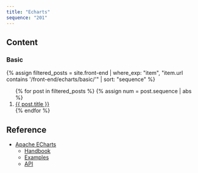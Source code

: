 ```yaml
---
title: "Echarts"
sequence: "201"
---
```


## Content

### Basic

{%
assign filtered_posts = site.front-end |
where_exp: "item", "item.url contains '/front-end/echarts/basic/'" |
sort: "sequence"
%}
<ol>
    {% for post in filtered_posts %}
    {% assign num = post.sequence | abs %}
    <li>
        <a href="{{ post.url }}">{{ post.title }}</a>
    </li>
    {% endfor %}
</ol>

## Reference

- [Apache ECharts](https://echarts.apache.org)
  - [Handbook](https://echarts.apache.org/handbook/en/get-started/)
  - [Examples](https://echarts.apache.org/examples/en/index.html)
  - [API](https://echarts.apache.org/en/api.html#echarts)

